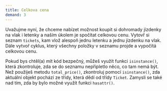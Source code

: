 ```yaml
---
title: Celkova cena
demand: 3
---
```


Uvažujme nyní, že chceme nabízet možnost koupit si dohromady jízdenky na vlak i letenky a naším úkolem je spočítat celkovou cenu. Vytovř si seznam `tickets`, kam vlož alespoň jednu letenku a jednu jízdenku na vlak. Dále vytvoř cyklus, který všechny položky v seznamu projde a vypočítá celkovou cenu.

Pokud bys chtěl(a) mít kód bezpečný, můžeš využít funkci `isinstance()`, která zkontroluje, zda se do seznamu nepřipletlo něco, co tam nemá být. Než použiješ metodu `total_price()`, zkontroluj pomocí `isinstance()`, zda aktuální objekt pochází ze třídy, která dědí od třídy `Ticket`. Zamysli se také nad tím, zda by bylo možné využít funkci `hasattr()`.
